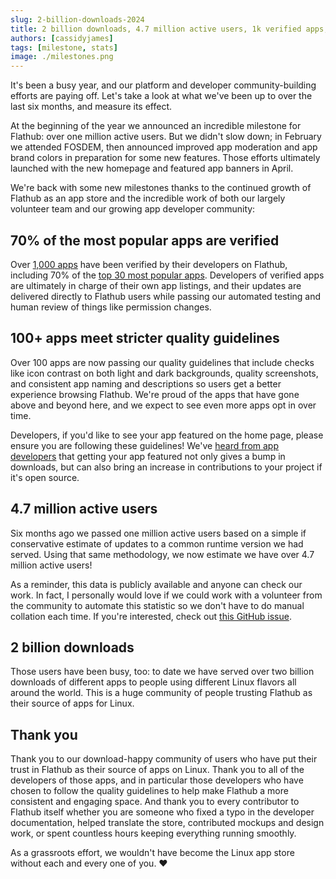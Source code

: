 ```yaml
---
slug: 2-billion-downloads-2024
title: 2 billion downloads, 4.7 million active users, 1k verified apps, and more stats from 2024 so far
authors: [cassidyjames]
tags: [milestone, stats]
image: ./milestones.png
---
```


It's been a busy year, and our platform and developer community-building efforts are paying off. Let's take a look at what we've been up to over the last six months, and measure its effect.

<!-- truncate -->

At the beginning of the year we announced an incredible milestone for Flathub: over one million active users. But we didn't slow down; in February we attended FOSDEM, then announced improved app moderation and app brand colors in preparation for some new features. Those efforts ultimately launched with the new homepage and featured app banners in April.

We're back with some new milestones thanks to the continued growth of Flathub as an app store and the incredible work of both our largely volunteer team and our growing app developer community:

## 70% of the most popular apps are verified

Over [1,000 apps](https://flathub.org/apps/collection/verified/) have been verified by their developers on Flathub, including 70% of the [top 30 most popular apps](https://flathub.org/apps/collection/popular/1). Developers of verified apps are ultimately in charge of their own app listings, and their updates are delivered directly to Flathub users while passing our automated testing and human review of things like permission changes.

## 100+ apps meet stricter quality guidelines

Over 100 apps are now passing our quality guidelines that include checks like icon contrast on both light and dark backgrounds, quality screenshots, and consistent app naming and descriptions so users get a better experience browsing Flathub. We're proud of the apps that have gone above and beyond here, and we expect to see even more apps opt in over time.

Developers, if you'd like to see your app featured on the home page, please ensure you are following these guidelines! We've [heard from app developers](https://fosstodon.org/@bragefuglseth/112430463664651417) that getting your app featured not only gives a bump in downloads, but can also bring an increase in contributions to your project if it's open source.

## 4.7 million active users

Six months ago we passed one million active users based on a simple if conservative estimate of updates to a common runtime version we had served. Using that same methodology, we now estimate we have over 4.7 million active users!

As a reminder, this data is publicly available and anyone can check our work. In fact, I personally would love if we could work with a volunteer from the community to automate this statistic so we don't have to do manual collation each time. If you're interested, check out [this GitHub issue](https://github.com/flathub-infra/website/issues/2945).

## 2 billion downloads

Those users have been busy, too: to date we have served over two billion downloads of different apps to people using different Linux flavors all around the world. This is a huge community of people trusting Flathub as their source of apps for Linux.

## Thank you

Thank you to our download-happy community of users who have put their trust in Flathub as their source of apps on Linux. Thank you to all of the developers of those apps, and in particular those developers who have chosen to follow the quality guidelines to help make Flathub a more consistent and engaging space. And thank you to every contributor to Flathub itself whether you are someone who fixed a typo in the developer documentation, helped translate the store, contributed mockups and design work, or spent countless hours keeping everything running smoothly. 

As a grassroots effort, we wouldn't have become the Linux app store without each and every one of you. ❤️
